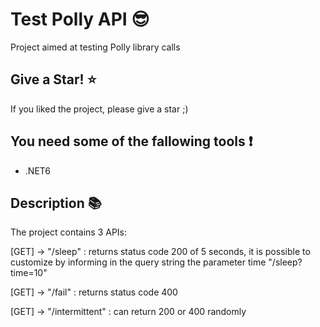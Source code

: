 # Test Polly API :sunglasses:

Project aimed at testing Polly library calls

## Give a Star! :star:

If you liked the project, please give a star ;)

## You need some of the fallowing tools :exclamation:

-  .NET6

## Description :books:

The project contains 3 APIs:

[GET] -> "/sleep" : returns status code 200 of 5 seconds, it is possible to customize by informing in the query string the parameter time "/sleep?time=10"

[GET] -> "/fail" : returns status code 400

[GET] -> "/intermittent" : can return 200 or 400 randomly

